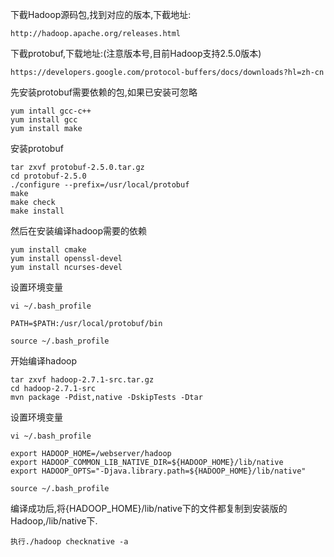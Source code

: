 下截Hadoop源码包,找到对应的版本,下截地址:

    http://hadoop.apache.org/releases.html
    
下截protobuf,下载地址:(注意版本号,目前Hadoop支持2.5.0版本)

    https://developers.google.com/protocol-buffers/docs/downloads?hl=zh-cn
    
先安装protobuf需要依赖的包,如果已安装可忽略
    
    yum intall gcc-c++
    yum install gcc
    yum install make
    
安装protobuf
    
    tar zxvf protobuf-2.5.0.tar.gz
    cd protobuf-2.5.0
    ./configure --prefix=/usr/local/protobuf
    make
    make check
    make install
    
然后在安装编译hadoop需要的依赖
    
    yum install cmake
    yum install openssl-devel
    yum install ncurses-devel
    
设置环境变量

    vi ~/.bash_profile
    
    PATH=$PATH:/usr/local/protobuf/bin
    
    source ~/.bash_profile
    
开始编译hadoop

    tar zxvf hadoop-2.7.1-src.tar.gz
    cd hadoop-2.7.1-src
    mvn package -Pdist,native -DskipTests -Dtar
    
设置环境变量
    
    vi ~/.bash_profile
    
    export HADOOP_HOME=/webserver/hadoop
    export HADOOP_COMMON_LIB_NATIVE_DIR=${HADOOP_HOME}/lib/native
    export HADOOP_OPTS="-Djava.library.path=${HADOOP_HOME}/lib/native"
    
    source ~/.bash_profile
    
编译成功后,将{HADOOP_HOME}/lib/native下的文件都复制到安装版的Hadoop,/lib/native下.

    执行./hadoop checknative -a
    
